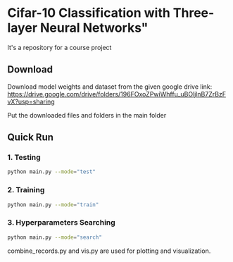 # Cifar-10 Classification with Three-layer Neural Networks"

It's a repository for a course project

## Download

Download model weights and dataset from the given google drive link: https://drive.google.com/drive/folders/196FOxoZPwiWhffu_uBOljlnB7ZrBzFvX?usp=sharing

Put the downloaded files and folders in the main folder

## Quick Run

### 1. Testing

```bash
python main.py --mode="test"
```

### 2. Training

```bash
python main.py --mode="train"
```

### 3. Hyperparameters Searching

```bash
python main.py --mode="search"
```

combine_records.py and vis.py are used for plotting and visualization.
